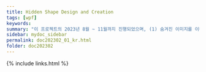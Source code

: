 ```yaml
---
title: Hidden Shape Design and Creation
tags: [wpf]
keywords:
summary: "이 프로젝트의 2023년 8월 ~ 11월까지 진행되었으며, (1) 숨겨진 이미지를 이미지 처리를 통해 보여주는 기능, (2) 숨겨진 QR/DataMatrix 바코드를 인식하는 기능, (3) 한/영/중 3개국어 지원의 기능을 포함한다."
sidebar: mydoc_sidebar
permalink: doc202302_01_kr.html
folder: doc202302
---
```




{% include links.html %}
